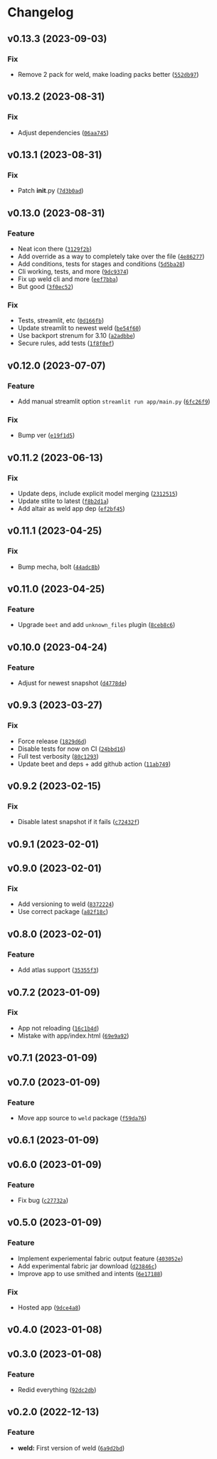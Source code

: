 # Changelog

<!--next-version-placeholder-->

## v0.13.3 (2023-09-03)

### Fix

* Remove 2 pack for weld, make loading packs better ([`552db97`](https://github.com/Smithed-MC/smithed-python/commit/552db97d427aea9b252db5b2235773b84c5d904b))

## v0.13.2 (2023-08-31)

### Fix

* Adjust dependencies ([`06aa745`](https://github.com/Smithed-MC/smithed-python/commit/06aa745f5963d7b0681cef9a87a2e047980bcdf8))

## v0.13.1 (2023-08-31)

### Fix

* Patch __init__.py ([`7d3b0ad`](https://github.com/Smithed-MC/smithed-python/commit/7d3b0ad4d5b6c8b959ced05a7ad2a547e6df1a73))

## v0.13.0 (2023-08-31)

### Feature

* Neat icon there ([`3129f2b`](https://github.com/Smithed-MC/smithed-python/commit/3129f2bd52e8b7159a268eb7393a4fa5406b9867))
* Add override as a way to completely take over the file ([`4e86277`](https://github.com/Smithed-MC/smithed-python/commit/4e8627737b95bd789ce2ab5927de04cabcbe85cd))
* Add conditions, tests for stages and conditions ([`5d5ba28`](https://github.com/Smithed-MC/smithed-python/commit/5d5ba28e0f3559ab059e552355e871d6518ecc0f))
* Cli working, tests, and more ([`9dc9374`](https://github.com/Smithed-MC/smithed-python/commit/9dc9374867f3b017ea31a73ea7f0c38b50c2392c))
* Fix up weld cli and more ([`eef7bba`](https://github.com/Smithed-MC/smithed-python/commit/eef7bbaee659e839990a6154900e78f2280f3c7c))
* But good ([`3f0ec52`](https://github.com/Smithed-MC/smithed-python/commit/3f0ec52d1b6559ecf57e057cdcbf629ca5dcad31))

### Fix

* Tests, streamlit, etc ([`0d166fb`](https://github.com/Smithed-MC/smithed-python/commit/0d166fbb6a76d8154c9553b08f4054b72a1ee12f))
* Update streamlit to newest weld ([`be54f60`](https://github.com/Smithed-MC/smithed-python/commit/be54f60d277078ae446194f5264ae4cd3809bc96))
* Use backport strenum for 3.10 ([`a2adbbe`](https://github.com/Smithed-MC/smithed-python/commit/a2adbbe266394265c5e1c2aa4bb0db6170fc22ea))
* Secure rules, add tests ([`1f8f0ef`](https://github.com/Smithed-MC/smithed-python/commit/1f8f0efe41d038bf478bb1221618cbfc0f60871b))

## v0.12.0 (2023-07-07)
### Feature
* Add manual streamlit option `streamlit run app/main.py` ([`6fc26f9`](https://github.com/Smithed-MC/smithed-python/commit/6fc26f9d301018312d0dc3f7695a9f558c70ba27))

### Fix
* Bump ver ([`e19f1d5`](https://github.com/Smithed-MC/smithed-python/commit/e19f1d564b085379cee7b64f65e428ecd3f960ef))

## v0.11.2 (2023-06-13)
### Fix
* Update deps, include explicit model merging ([`2312515`](https://github.com/Smithed-MC/smithed-python/commit/23125157be27cadc6a335c21a9379d9cab99e1f0))
* Update stlite to latest ([`f8b2d1a`](https://github.com/Smithed-MC/smithed-python/commit/f8b2d1a19a13ccfa935711fd1a22d7ea8a6be95d))
* Add altair as weld app dep ([`ef2bf45`](https://github.com/Smithed-MC/smithed-python/commit/ef2bf45500c630f6e9805d999f2c0f1a4f8ed6d9))

## v0.11.1 (2023-04-25)
### Fix
* Bump mecha, bolt ([`44adc8b`](https://github.com/Smithed-MC/smithed-python/commit/44adc8b5c58fd147abd4011154c28a93dae9688d))

## v0.11.0 (2023-04-25)
### Feature
* Upgrade `beet` and add `unknown_files` plugin ([`8ceb8c6`](https://github.com/Smithed-MC/smithed-python/commit/8ceb8c6db2ad3828e0a86c2c14490639bfc21ae0))

## v0.10.0 (2023-04-24)
### Feature
* Adjust for newest snapshot ([`d4778de`](https://github.com/Smithed-MC/smithed-python/commit/d4778de31526f6b4f56bbe3818ae9362bbf8dac9))

## v0.9.3 (2023-03-27)
### Fix
* Force release ([`1829d6d`](https://github.com/Smithed-MC/smithed-python/commit/1829d6dd2cd0d43aadfafcad7aeca2cace64f981))
* Disable tests for now on CI ([`24bbd16`](https://github.com/Smithed-MC/smithed-python/commit/24bbd1648690927c5bf3a05d5e5f1b18f85dff07))
* Full test verbosity ([`80c1293`](https://github.com/Smithed-MC/smithed-python/commit/80c1293a71d41ad54ef6ffb3dcddba845ae2d437))
* Update beet and deps + add github action ([`11ab749`](https://github.com/Smithed-MC/smithed-python/commit/11ab7493166b8c5fa92574466d89e3aec9cc60af))

## v0.9.2 (2023-02-15)
### Fix
* Disable latest snapshot if it fails ([`c72432f`](https://github.com/Smithed-MC/smithed-python/commit/c72432fcf83e0cf3aa4beb55356bdbeb21cda823))

## v0.9.1 (2023-02-01)


## v0.9.0 (2023-02-01)
### Fix
* Add versioning to weld ([`8372224`](https://github.com/Smithed-MC/smithed-python/commit/8372224d38a74d13c99027c49910d2051997c15d))
* Use correct package ([`a82f18c`](https://github.com/Smithed-MC/smithed-python/commit/a82f18cb57aaf9c3807e5fc8dcd47fad61f511ce))

## v0.8.0 (2023-02-01)
### Feature
* Add atlas support ([`35355f3`](https://github.com/Smithed-MC/smithed-python/commit/35355f314162991ee1584ba0279c7ad3b8174e1e))

## v0.7.2 (2023-01-09)
### Fix
* App not reloading ([`16c1b4d`](https://github.com/Smithed-MC/smithed-python/commit/16c1b4d660cb68fd3397e79c9f67ea89623585b0))
* Mistake with app/index.html ([`69e9a92`](https://github.com/Smithed-MC/smithed-python/commit/69e9a92b0710a2ad4cfb466e514ebe9f30eb155a))

## v0.7.1 (2023-01-09)


## v0.7.0 (2023-01-09)
### Feature
* Move app source to `weld` package ([`f59da76`](https://github.com/Smithed-MC/smithed-python/commit/f59da7613ac2c89e72753152e82edcd853097eb5))

## v0.6.1 (2023-01-09)


## v0.6.0 (2023-01-09)
### Feature
* Fix bug ([`c27732a`](https://github.com/Smithed-MC/smithed-python/commit/c27732a84d02a720ad34ee3decc2cfe189b7f322))

## v0.5.0 (2023-01-09)
### Feature
* Implement experiemental fabric output feature ([`403052e`](https://github.com/Smithed-MC/smithed-python/commit/403052ee8669de9c1503d4e6e64f7e86caee59cc))
* Add experimental fabric jar download ([`d23846c`](https://github.com/Smithed-MC/smithed-python/commit/d23846cebf6583dd4a5ee6f559b515a7fd6976d0))
* Improve app to use smithed and intents ([`6e17188`](https://github.com/Smithed-MC/smithed-python/commit/6e171880f969bede7846d72ecab181c574782cf9))

### Fix
* Hosted app ([`9dce4a8`](https://github.com/Smithed-MC/smithed-python/commit/9dce4a893da3598496c269eda3d59cda7b893ddb))

## v0.4.0 (2023-01-08)


## v0.3.0 (2023-01-08)
### Feature
* Redid everything ([`92dc2db`](https://github.com/Smithed-MC/smithed-python/commit/92dc2db7f98598246addb8f33cbed6754eb96fea))

## v0.2.0 (2022-12-13)
### Feature
* **weld:** First version of weld ([`6a9d2bd`](https://github.com/Smithed-MC/smithed-python/commit/6a9d2bd09bc35655da6a475bd9d0464aec1a9260))
